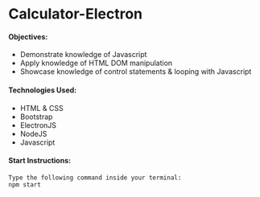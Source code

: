 # Calculator-Electron

<h4>Objectives:</h4>
<ul>
  <li>Demonstrate knowledge of Javascript</li>
  <li>Apply knowledge of HTML DOM manipulation</li>
  <li>Showcase knowledge of control statements & looping with Javascript</li>
</ul>

<h4>Technologies Used:</h4>
<ul>
  <li>HTML & CSS</li>
  <li>Bootstrap</li>
  <li>ElectronJS</li>
  <li>NodeJS</li>
  <li>Javascript</li>
</ul>

<h4>Start Instructions:</h4>

  `Type the following command inside your terminal:`</br>
  `npm start`
